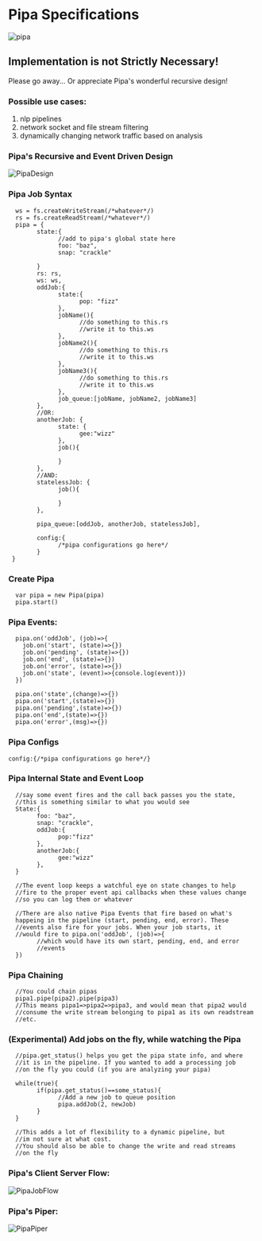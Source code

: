 # Pipa Specifications
![pipa](https://user-images.githubusercontent.com/107733608/176111658-19ea770d-9459-483e-8147-722a85a07afb.jpg)

## Implementation is not Strictly Necessary!
Please go away... Or appreciate Pipa's wonderful recursive design!

### Possible use cases:
1. nlp pipelines
2. network socket and file stream filtering
3. dynamically changing network traffic based on analysis

### Pipa's Recursive and Event Driven Design
![PipaDesign](https://user-images.githubusercontent.com/107733608/176112393-5920a6d7-1d88-4287-9f46-f1c1e718ae72.jpg)

### Pipa Job Syntax
      ws = fs.createWriteStream(/*whatever*/)
      rs = fs.createReadStream(/*whatever*/)
      pipa = {
            state:{
                  //add to pipa's global state here
                  foo: "baz",
                  snap: "crackle"

            }
            rs: rs,
            ws: ws,
            oddJob:{
                  state:{
                        pop: "fizz"
                  },
                  jobName(){
                        //do something to this.rs
                        //write it to this.ws
                  },
                  jobName2(){
                        //do something to this.rs
                        //write it to this.ws
                  },
                  jobName3(){
                        //do something to this.rs
                        //write it to this.ws
                  },
                  job_queue:[jobName, jobName2, jobName3]
            },
            //OR:
            anotherJob: {
                  state: {
                        gee:"wizz"
                  },
                  job(){

                  }
            },
            //AND:
            statelessJob: {
                  job(){

                  }
            },
            
            pipa_queue:[oddJob, anotherJob, statelessJob],
            
            config:{
                  /*pipa configurations go here*/
            }
     }
      
      
### Create Pipa
      var pipa = new Pipa(pipa)
      pipa.start()
      

### Pipa Events:
      pipa.on('oddJob', (job)=>{
        job.on('start', (state)=>{})
        job.on('pending', (state)=>{})
        job.on('end', (state)=>{})
        job.on('error', (state)=>{})
        job.on('state', (event)=>{console.log(event)})
      })

      pipa.on('state',(change)=>{})
      pipa.on('start',(state)=>{})
      pipa.on('pending',(state)=>{})
      pipa.on('end',(state)=>{})
      pipa.on('error',(msg)=>{})

### Pipa Configs
    config:{/*pipa configurations go here*/}
    
### Pipa Internal State and Event Loop
      //say some event fires and the call back passes you the state, 
      //this is something similar to what you would see
      State:{
            foo: "baz",
            snap: "crackle",
            oddJob:{
                  pop:"fizz"
            },
            anotherJob:{
                  gee:"wizz"
            },
      }
      
      //The event loop keeps a watchful eye on state changes to help
      //fire to the proper event api callbacks when these values change
      //so you can log them or whatever
      
      //There are also native Pipa Events that fire based on what's 
      happeing in the pipeline (start, pending, end, error). These
      //events also fire for your jobs. When your job starts, it 
      //would fire to pipa.on('oddJob', (job)=>{
            //which would have its own start, pending, end, and error
            //events
      })
      
### Pipa Chaining
      //You could chain pipas
      pipa1.pipe(pipa2).pipe(pipa3)
      //This means pipa1=>pipa2=>pipa3, and would mean that pipa2 would
      //consume the write stream belonging to pipa1 as its own readstream
      //etc.
      
### (Experimental) Add jobs on the fly, while watching the Pipa 
      //pipa.get_status() helps you get the pipa state info, and where 
      //it is in the pipeline. If you wanted to add a processing job 
      //on the fly you could (if you are analyzing your pipa)
      
      while(true){
            if(pipa.get_status()==some_status){
                  //Add a new job to queue position
                  pipa.addJob(2, newJob)
            }
      }
      
      //This adds a lot of flexibility to a dynamic pipeline, but 
      //im not sure at what cost. 
      //You should also be able to change the write and read streams 
      //on the fly
      

### Pipa's Client Server Flow:
![PipaJobFlow](https://user-images.githubusercontent.com/107733608/176127062-3178469f-d0a5-4b41-ad5b-1398787ef68e.jpg)


### Pipa's Piper:
![PipaPiper](https://user-images.githubusercontent.com/107733608/176128446-c67f0e6e-1e16-49fc-abca-ceb729a9d1fb.jpg)


